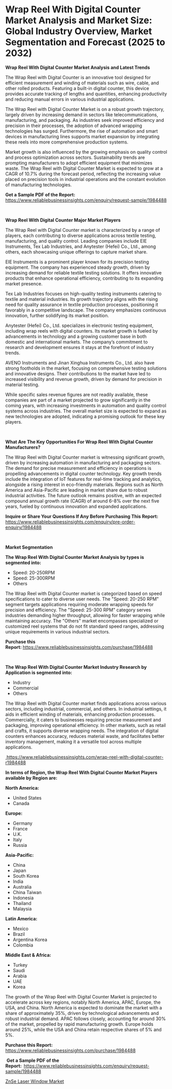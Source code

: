 <p><h1>Wrap Reel With Digital Counter Market Analysis and Market Size: Global Industry Overview, Market Segmentation and Forecast (2025 to 2032)</h1></p><p><strong>Wrap Reel With Digital Counter Market Analysis and Latest Trends</strong></p>
<p><p>The Wrap Reel with Digital Counter is an innovative tool designed for efficient measurement and winding of materials such as wire, cable, and other rolled products. Featuring a built-in digital counter, this device provides accurate tracking of lengths and quantities, enhancing productivity and reducing manual errors in various industrial applications.</p><p>The Wrap Reel with Digital Counter Market is on a robust growth trajectory, largely driven by increasing demand in sectors like telecommunications, manufacturing, and packaging. As industries seek improved efficiency and precision in their processes, the adoption of advanced wrapping technologies has surged. Furthermore, the rise of automation and smart devices in manufacturing lines supports market expansion by integrating these reels into more comprehensive production systems.</p><p>Market growth is also influenced by the growing emphasis on quality control and process optimization across sectors. Sustainability trends are prompting manufacturers to adopt efficient equipment that minimizes waste. The Wrap Reel with Digital Counter Market is expected to grow at a CAGR of 10.7% during the forecast period, reflecting the increasing value placed on precision tools in industrial operations and the constant evolution of manufacturing technologies.</p></p>
<p><strong>Get a Sample PDF of the Report:&nbsp;</strong> <a href="https://www.reliablebusinessinsights.com/enquiry/request-sample/1984488?utm_campaign=2242&utm_medium=2&utm_source=Github&utm_content=ia&utm_term=02032025&utm_id=wrap-reel-with-digital-counter">https://www.reliablebusinessinsights.com/enquiry/request-sample/1984488</a></p>
<p>&nbsp;</p>
<p><strong>Wrap Reel With Digital Counter Major Market Players</strong></p>
<p><p>The Wrap Reel with Digital Counter market is characterized by a range of players, each contributing to diverse applications across textile testing, manufacturing, and quality control. Leading companies include EIE Instruments, Tex Lab Industries, and Anytester (Hefei) Co., Ltd., among others, each showcasing unique offerings to capture market share.</p><p>EIE Instruments is a prominent player known for its precision testing equipment. The company has experienced steady growth, driven by increasing demand for reliable textile testing solutions. It offers innovative products that enhance operational efficiency, contributing to its expanding market presence.</p><p>Tex Lab Industries focuses on high-quality testing instruments catering to textile and material industries. Its growth trajectory aligns with the rising need for quality assurance in textile production processes, positioning it favorably in a competitive landscape. The company emphasizes continuous innovation, further solidifying its market position.</p><p>Anytester (Hefei) Co., Ltd. specializes in electronic testing equipment, including wrap reels with digital counters. Its market growth is fueled by advancements in technology and a growing customer base in both domestic and international markets. The company’s commitment to research and development ensures it stays at the forefront of industry trends.</p><p>AVENO Instruments and Jinan Xinghua Instruments Co., Ltd. also have strong footholds in the market, focusing on comprehensive testing solutions and innovative designs. Their contributions to the market have led to increased visibility and revenue growth, driven by demand for precision in material testing.</p><p>While specific sales revenue figures are not readily available, these companies are part of a market projected to grow significantly in the coming years, with increasing investments in automation and quality control systems across industries. The overall market size is expected to expand as new technologies are adopted, indicating a promising outlook for these key players.</p></p>
<p>&nbsp;</p>
<p><strong>What Are The Key Opportunities For Wrap Reel With Digital Counter Manufacturers?</strong></p>
<p><p>The Wrap Reel with Digital Counter market is witnessing significant growth, driven by increasing automation in manufacturing and packaging sectors. The demand for precise measurement and efficiency in operations is propelling advancements in digital counter technology. Key growth trends include the integration of IoT features for real-time tracking and analytics, alongside a rising interest in eco-friendly materials. Regions such as North America and Asia-Pacific are leading in market share due to robust industrial activities. The future outlook remains positive, with an expected compound annual growth rate (CAGR) of around 6-8% over the next five years, fueled by continuous innovation and expanded applications.</p></p>
<p><strong>Inquire or Share Your Questions If Any Before Purchasing This Report:</strong> <a href="https://www.reliablebusinessinsights.com/enquiry/pre-order-enquiry/1984488?utm_campaign=2242&utm_medium=2&utm_source=Github&utm_content=ia&utm_term=02032025&utm_id=wrap-reel-with-digital-counter">https://www.reliablebusinessinsights.com/enquiry/pre-order-enquiry/1984488</a></p>
<p>&nbsp;</p>
<p><strong>Market Segmentation</strong></p>
<p><strong>The Wrap Reel With Digital Counter Market Analysis by types is segmented into:</strong></p>
<p><ul><li>Speed: 20-250RPM</li><li>Speed: 25-300RPM</li><li>Others</li></ul></p>
<p><p>The Wrap Reel with Digital Counter market is categorized based on speed specifications to cater to diverse user needs. The "Speed: 20-250 RPM" segment targets applications requiring moderate wrapping speeds for precision and efficiency. The "Speed: 25-300 RPM" category serves industries demanding higher throughput, allowing for faster wrapping while maintaining accuracy. The "Others" market encompasses specialized or customized reel systems that do not fit standard speed ranges, addressing unique requirements in various industrial sectors.</p></p>
<p><strong>Purchase this Report:&nbsp;</strong><a href="https://www.reliablebusinessinsights.com/purchase/1984488?utm_campaign=2242&utm_medium=2&utm_source=Github&utm_content=ia&utm_term=02032025&utm_id=wrap-reel-with-digital-counter">https://www.reliablebusinessinsights.com/purchase/1984488</a></p>
<p>&nbsp;</p>
<p><strong>The Wrap Reel With Digital Counter Market Industry Research by Application is segmented into:</strong></p>
<p><ul><li>Industry</li><li>Commercial</li><li>Others</li></ul></p>
<p><p>The Wrap Reel with Digital Counter market finds applications across various sectors, including industrial, commercial, and others. In industrial settings, it aids in efficient winding of materials, enhancing production processes. Commercially, it caters to businesses requiring precise measurement and packaging, improving operational efficiency. In other markets, such as retail and crafts, it supports diverse wrapping needs. The integration of digital counters enhances accuracy, reduces material waste, and facilitates better inventory management, making it a versatile tool across multiple applications.</p></p>
<p><a href="https://www.reliablebusinessinsights.com/wrap-reel-with-digital-counter-r1984488?utm_campaign=2242&utm_medium=2&utm_source=Github&utm_content=ia&utm_term=02032025&utm_id=wrap-reel-with-digital-counter">&nbsp;https://www.reliablebusinessinsights.com/wrap-reel-with-digital-counter-r1984488</a></p>
<p><strong>In terms of Region, the Wrap Reel With Digital Counter Market Players available by Region are:</strong></p>
<p>
    <p> <strong> North America: </strong>
        <ul>
            <li>United States</li>
            <li>Canada</li>
        </ul>
        </p> 
    <p> <strong> Europe: </strong>
        <ul>
            <li>Germany</li>
            <li>France</li>
            <li>U.K.</li>
            <li>Italy</li>
            <li>Russia</li>
        </ul>
        </p> 
    <p> <strong> Asia-Pacific: </strong>
        <ul>
            <li>China</li>
            <li>Japan</li>
            <li>South Korea</li>
            <li>India</li>
            <li>Australia</li>
            <li>China Taiwan</li>
            <li>Indonesia</li>
            <li>Thailand</li>
            <li>Malaysia</li>
        </ul>
        </p> 
    <p> <strong> Latin America: </strong>
        <ul>
            <li>Mexico</li>
            <li>Brazil</li>
            <li>Argentina Korea</li>
            <li>Colombia</li>
        </ul>
        </p> 
    <p> <strong> Middle East & Africa: </strong>
        <ul>
            <li>Turkey</li>
            <li>Saudi</li>
            <li>Arabia</li>
            <li>UAE</li>
            <li>Korea</li>
        </ul>
    </p>
    </p>
<p><p>The growth of the Wrap Reel with Digital Counter Market is projected to accelerate across key regions, notably North America, APAC, Europe, the USA, and China. North America is expected to dominate the market with a share of approximately 35%, driven by technological advancements and robust industrial demand. APAC follows closely, accounting for around 30% of the market, propelled by rapid manufacturing growth. Europe holds around 25%, while the USA and China retain respective shares of 5% and 5%.</p></p>
<p><strong>Purchase this Report: </strong><a href="https://www.reliablebusinessinsights.com/purchase/1984488?utm_campaign=2242&utm_medium=2&utm_source=Github&utm_content=ia&utm_term=02032025&utm_id=wrap-reel-with-digital-counter">https://www.reliablebusinessinsights.com/purchase/1984488</a></p>
<p>&nbsp;<strong>Get a Sample PDF of the Report:&nbsp;&nbsp;</strong><a href="https://www.reliablebusinessinsights.com/enquiry/request-sample/1984488?utm_campaign=2242&utm_medium=2&utm_source=Github&utm_content=ia&utm_term=02032025&utm_id=wrap-reel-with-digital-counter">https://www.reliablebusinessinsights.com/enquiry/request-sample/1984488</a></p>
<p><strong></strong></p>
<p><p><a href="https://github.com/rosamariarocque98/Market-Research-Report-List-1/blob/main/znse-laser-window-market.md?utm_campaign=2242&utm_medium=2&utm_source=Github&utm_content=ia&utm_term=02032025&utm_id=wrap-reel-with-digital-counter">ZnSe Laser Window Market</a></p></p>